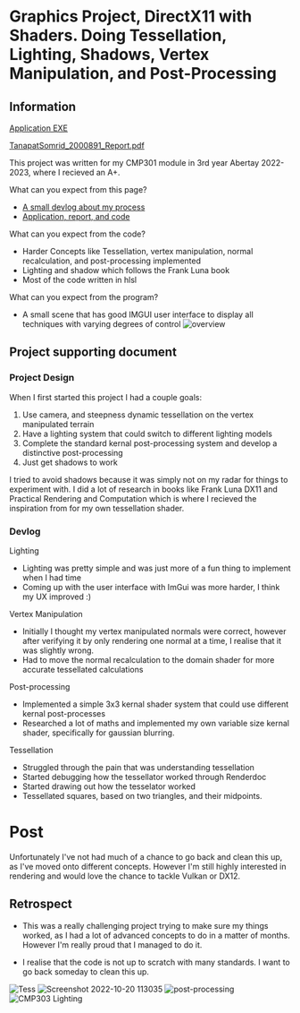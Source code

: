 # Graphics Project, DirectX11 with Shaders. Doing Tessellation, Lighting, Shadows, Vertex Manipulation, and Post-Processing

## Information

[Application EXE](https://drive.google.com/drive/folders/1RMM2ecpw69IVUgEdB33Sr3fYxV5SsCX8?usp=sharing)

[TanapatSomrid_2000891_Report.pdf](https://github.com/TaniCorn/Abertay-Projects/files/14812101/TanapatSomrid_2000891_Report.pdf)

This project was written for my CMP301 module in 3rd year Abertay 2022-2023, where I recieved an A+.

What can you expect from this page?

- [A small devlog about my process](#devlog)
- [Application, report, and code](#information)

What can you expect from the code?

- Harder Concepts like Tessellation, vertex manipulation, normal recalculation, and post-processing implemented
- Lighting and shadow which follows the Frank Luna book
- Most of the code written in hlsl

What can you expect from the program?

- A small scene that has good IMGUI user interface to display all techniques with varying degrees of control
![overview](https://user-images.githubusercontent.com/63819551/236672828-1e9fb187-b2c1-4796-883d-402ee9f1ffbe.png)

## Project supporting document
### Project Design

When I first started this project I had a couple goals:
1. Use camera, and steepness dynamic tessellation on the vertex manipulated terrain
2. Have a lighting system that could switch to different lighting models
3. Complete the standard kernal post-processing system and develop a distinctive post-processing
4. Just get shadows to work

I tried to avoid shadows because it was simply not on my radar for things to experiment with.
I did a lot of research in books like Frank Luna DX11 and Practical Rendering and Computation which is where I recieved the inspiration from for my own tessellation shader.

### Devlog

Lighting
 - Lighting was pretty simple and was just more of a fun thing to implement when I had time
 - Coming up with the user interface with ImGui was more harder, I think my UX improved :)

Vertex Manipulation
 - Initially I thought my vertex manipulated normals were correct, however after verifying it by only rendering one normal at a time, I realise that it was slightly wrong.
 - Had to move the normal recalculation to the domain shader for more accurate tessellated calculations

Post-processing
 - Implemented a simple 3x3 kernal shader system that could use different kernal post-processes
 - Researched a lot of maths and implemented my own variable size kernal shader, specifically for gaussian blurring.

Tessellation
- Struggled through the pain that was understanding tessellation
- Started debugging how the tessellator worked through Renderdoc
- Started drawing out how the tesselator worked
- Tessellated squares, based on two triangles, and their midpoints.

# Post

Unfortunately I've not had much of a chance to go back and clean this up, as I've moved onto different concepts. However I'm still highly interested in rendering and would love the chance to tackle Vulkan or DX12.

## Retrospect

- This was a really challenging project trying to make sure my things worked, as I had a lot of advanced concepts to do in a matter of months. However I'm really proud that I managed to do it.

- I realise that the code is not up to scratch with many standards. I want to go back someday to clean this up.

![Tess](https://user-images.githubusercontent.com/63819551/236672836-dbe3fa31-ca16-41c4-bf04-5592a85f1a8a.png)
![Screenshot 2022-10-20 113035](https://user-images.githubusercontent.com/63819551/236672839-1f2a5a47-1fee-4c5d-9706-589f65035d56.png)
![post-processing](https://user-images.githubusercontent.com/63819551/236672846-12948a63-d86e-49c8-9953-816102a36843.png)
![CMP303 Lighting](https://user-images.githubusercontent.com/63819551/236673041-f97fae68-c730-43ef-9227-a5097312aa7c.png)

